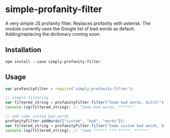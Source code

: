 # simple-profanity-filter

A very simple JS profanity filter. Replaces profanity with asterisk. The module currently uses the Google list of bad words as default. Adding/replacing the dictionary coming soon.

## Installation

```
npm install --save simply-profanity-filter
```

## Usage

```javascript
var profanityFilter = require('simply-profanity-filter');

// simple filtering
var filtered_string = profanityFilter.filter("Some bad words, bitch!");
console.log(filtered_string); // "Some bad words, *****!"

// add some custom bad words
profanityFilter.addWords(["custom", "bad", "words"]);
var filtered_string = profanityFilter.filter("Some custom bad words, bitch!");
console.log(filtered_string); // "Some ****** *** *****, *****!"
```